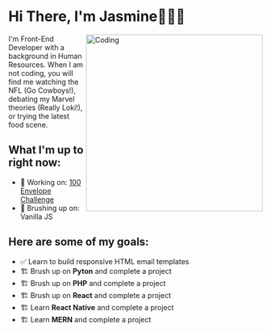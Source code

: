 # Hi There, I'm Jasmine👩🏾‍💻
<img align="right" alt="Coding" width="350" src="https://media.giphy.com/media/ot5GPcBAcMUxELU8yx/giphy.gif">
I'm Front-End Developer with a background in Human Resources. When I am not coding, you will find me watching the NFL (Go Cowboys!), debating my Marvel theories (Really Loki!), or trying the latest food scene.

## What I'm up to right now:

- 🤑 Working on: [100 Envelope Challenge](https://siirui.csb.app/)
- 🧐 Brushing up on: Vanilla JS

## Here are some of my goals:

- ✅ Learn to build responsive HTML email templates
- 🏗️ Brush up on **Pyton** and complete a project
- 🏗️ Brush up on **PHP** and complete a project
- 🏗️ Brush up on **React** and complete a project
- 🏗️ Learn **React Native** and complete a project
- 🏗️ Learn **MERN** and complete a project
